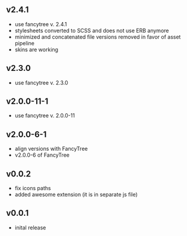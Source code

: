 ## v2.4.1

 * use fancytree v. 2.4.1
 * stylesheets converted to SCSS and does not use ERB anymore
 * minimized and concatenated file versions removed in favor of asset pipeline
 * skins are working
 
## v2.3.0

 * use fancytree v. 2.3.0

## v2.0.0-11-1

 * use fancytree v. 2.0.0-11

## v2.0.0-6-1

 * align versions with FancyTree
 * v2.0.0-6 of FancyTree

## v0.0.2

* fix icons paths
* added awesome extension (it is in separate js file)

## v0.0.1

* inital release
